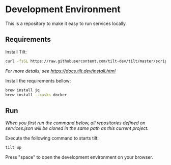 # Development Environment

This is a repository to make it easy to run services locally.

## Requirements

Install Tilt:

```sh
curl -fsSL https://raw.githubusercontent.com/tilt-dev/tilt/master/scripts/install.sh | bash
```
*For more details, see https://docs.tilt.dev/install.html*

Install the requirements bellow:

```sh
brew install jq
brew install --casks docker
```

## Run

*When you first run the command below, all repositories defined on services.json will be cloned in the same path as this current project.*

Execute the following command to starts tilt:

```sh
tilt up
```

Press "space" to open the development environment on your browser.
